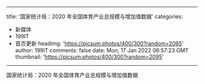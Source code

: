 
---
title: '国家统计局：2020 年全国体育产业总规模与增加值数据'
categories: 
 - 新媒体
 - 199IT
 - 首页更新
headimg: 'https://picsum.photos/400/300?random=2095'
author: 199IT
comments: false
date: Mon, 17 Jan 2022 06:57:23 GMT
thumbnail: 'https://picsum.photos/400/300?random=2095'
---

<div>   
国家统计局：2020 年全国体育产业总规模与增加值数据  
</div>
            
